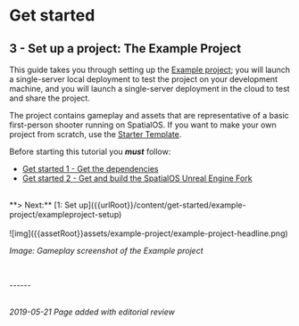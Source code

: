 # Get started
## 3 - Set up a project: The Example Project 

This guide takes you through setting up the [Example project](https://github.com/spatialos/UnrealGDKExampleProject); you will launch a single-server local deployment to test the project on your development machine, and you will launch a single-server deployment in the cloud to test and share the project. 

The project contains gameplay and assets that are representative of a basic first-person shooter running on SpatialOS. If you want to make your own project from scratch, use the [Starter Template]({{urlRoot}}/content/get-started/gdk-template).

Before starting this tutorial you _**must**_ follow:

- [Get started 1 - Get the dependencies]({{urlRoot}}/content/get-started/dependencies)
- [Get started 2 - Get and build the SpatialOS Unreal Engine Fork]({{urlRoot}}/content/get-started/build-unreal-fork)

</br>
**> Next:** [1: Set up]({{urlRoot}}/content/get-started/example-project/exampleproject-setup)
</br>
</br>
![img]({{assetRoot}}assets/example-project/example-project-headline.png)

_Image: Gameplay screenshot of the Example project_<br/>


</br>

------</br>
<br/>

_2019-05-21 Page added with editorial review_